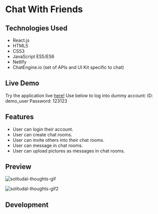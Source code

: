 # Chat With Friends

## Technologies Used

- React.js
- HTML5
- CSS3
- JavaScript ES5/ES6
- Netlify
- ChatEngine.io (set of APIs and UI Kit specific to chat)

## Live Demo

Try the application live [here!](https://chat-with-friends-park.netlify.app/)
Use below to log into dummy account: 
ID: demo_user
Password: 123123


## Features

- User can login their account.
- User can create chat rooms.
- User can invite others into their chat rooms.
- User can message in chat rooms. 
- User can upload pictures as messages in chat rooms. 

## Preview

![solitudal-thoughts-gif](https://user-images.githubusercontent.com/69396309/175664872-417b7b5b-2d20-403e-820f-61c937018c4f.gif)

![solitudal-thoughts-gif2](https://user-images.githubusercontent.com/69396309/175665093-f9920b27-2b4d-4927-a30d-856b9ca8162c.gif)

## Development
